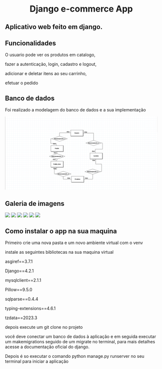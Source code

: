 <h1 align="center">Django e-commerce App</h1>
<h2>Aplicativo web feito em django.</h2>
<h2>Funcionalidades</h2>
<p>O usuario pode ver os produtos em catalogo,</p>
<p>fazer a autenticação, login, cadastro e logout,</p>
<p>adicionar e deletar itens ao seu carrinho,</p>
<p>efetuar o pedido</p>
<h2>Banco de dados</h2>
<p>Foi realizado a modelagem do banco de dados e a sua implementação</p>
<img src="imagens-github/modelagem.png">

<h2>Galeria de imagens</h2>
<img src="imagens-github/home">
<img src="imagens-github/produtos">
<img src="imagens-github/produto">
<img src="imagens-github/carrinho">
<img src="imagens-github/login">
<img src="imagens-github/pedido">

<h2>Como instalar o app na sua maquina</h2>
<p>Primeiro crie uma nova pasta e um novo ambiente virtual com o venv</p>
<p>instale as seguintes bibliotecas na sua maquina virtual</p>
<p>asgiref==3.7.1</p>
<p>Django==4.2.1</p>
<p>mysqlclient==2.1.1</p>
<p>Pillow==9.5.0</p>
<p>sqlparse==0.4.4</p>
<p>typing-extensions==4.6.1</p>
<p>tzdata==2023.3</p>
<p>depois execute um git clone no projeto</p>
<p>você deve conectar um banco de dados à aplicação e em seguida executar um makemigrations seguido de um migrate no terminal, para mais detalhes acesse a documentação oficial do django.</p>
<p>Depois é so executar o comando python manage.py runserver no seu terminal para iniciar a aplicação</p>
